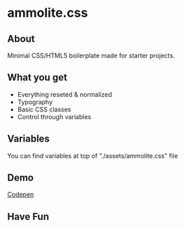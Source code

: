 # ammolite.css
## About

Minimal CSS/HTML5 boilerplate made for starter projects.

## What you get

* Everything reseted & normalized
* Typography
* Basic CSS classes
* Control through variables

## Variables

You can find variables at top of "./assets/ammolite.css" file


## Demo

[Codepen](https://codepen.io/dsijak/pen/WNoVYMG)

## Have Fun
